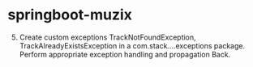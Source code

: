 # springboot-muzix

5. Create custom exceptions TrackNotFoundException, TrackAlreadyExistsException in a
com.stack....exceptions package. Perform appropriate exception handling and propagation
Back.
